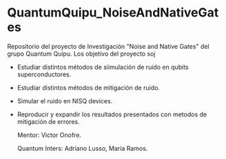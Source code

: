 # QuantumQuipu_NoiseAndNativeGates
Repositorio del proyecto de Investigación "Noise and Native Gates" del grupo Quantum Quipu. Los objetivo del proyecto soj 

* Estudiar distintos métodos de siimulación de ruido en qubits superconductores.
* Estudiar distintos métodos de mitigación de ruido.
* Simular el ruido en NISQ devices.
* Reproducir y expandir los resultados presentados con metodos de mitigación de errores.

  Mentor: Victor Onofre.
  
  Quantum Inters: Adriano Lusso, Maria Ramos.
